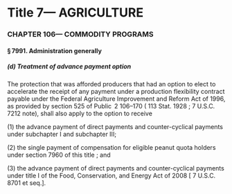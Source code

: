 
# Title 7— AGRICULTURE
### CHAPTER 106— COMMODITY PROGRAMS
#### § 7991. Administration generally
##### (d) Treatment of advance payment option

The protection that was afforded producers that had an option to elect to accelerate the receipt of any payment under a production flexibility contract payable under the Federal Agriculture Improvement and Reform Act of 1996, as provided by section 525 of Public  2 106–170 ( 113 Stat. 1928 ; 7 U.S.C. 7212 note), shall also apply to the option to receive

(1) the advance payment of direct payments and counter-cyclical payments under subchapter I and subchapter III;

(2) the single payment of compensation for eligible peanut quota holders under section 7960 of this title ; and

(3) the advance payment of direct payments and counter-cyclical payments under title I of the Food, Conservation, and Energy Act of 2008 [ 7 U.S.C. 8701 et seq.].
